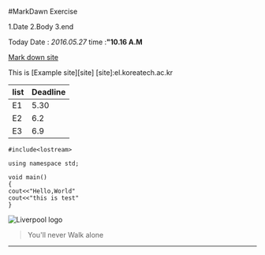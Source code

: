 #MarkDawn Exercise

1.Date
2.Body
3.end

Today Date : *2016.05.27*
time :**"10.16 A.M**

[Mark down site](htto://blog.kalkin7.com/2014/02/10/lets-write-using-markdown/)

This is [Example site][site]
[site]:el.koreatech.ac.kr

list  | Deadline
------|--------
E1    | 5.30
E2    | 6.2
E3    | 6.9

```{.cpp}
#include<lostream>

using namespace std;

void main()
{
cout<<"Hello,World"
cout<<"this is test"
}
```

![Liverpool logo](http://i1.daumcdn.net/ima-section/sport13/logo/team/epl/14_120120.png?v=20160407)
>You'll never Walk alone

------
